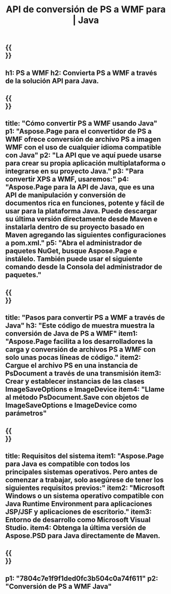 ﻿---
translation: true
template: /_templates/_conversion-child-java.md
title: API de conversión de PS a WMF para | Java
url: /java/conversion/ps-to-wmf/
description: Ejemplo de código de conversión de Java para formato PS a archivo WMF. Utilice este código de ejemplo para convertir PS a WMF dentro de cualquier aplicación basada en Web o Java de escritorio.
informat: PS
outformat: WMF
otherformats: XPS EPS
---

{{<section banner>}}
---
h1: PS a WMF
h2: Convierta PS a WMF a través de la solución API para Java.
---

{{<section overview>}}
---
title: "Cómo convertir PS a WMF usando Java"
p1: "Aspose.Page para el convertidor de PS a WMF ofrece conversión de archivo PS a imagen WMF con el uso de cualquier idioma compatible con Java"
p2: "La API que ve aquí puede usarse para crear su propia aplicación multiplataforma o integrarse en su proyecto Java."
p3: "Para convertir XPS a WMF, usaremos:"
p4: "Aspose.Page para la API de Java, que es una API de manipulación y conversión de documentos rica en funciones, potente y fácil de usar para la plataforma Java. Puede descargar su última versión directamente desde Maven e instalarla dentro de su proyecto basado en Maven agregando las siguientes configuraciones a pom.xml."
p5: "Abra el administrador de paquetes NuGet, busque Aspose.Page e instálelo. También puede usar el siguiente comando desde la Consola del administrador de paquetes."
---

{{<section feature1>}}
---
title: "Pasos para convertir PS a WMF a través de Java"
h3: "Este código de muestra muestra la conversión de Java de PS a WMF"
item1: "Aspose.Page facilita a los desarrolladores la carga y conversión de archivos PS a WMF con solo unas pocas líneas de código."
item2: Cargue el archivo PS en una instancia de PsDocument a través de una transmisión
item3: Crear y establecer instancias de las clases ImageSaveOptions e ImageDevice
item4: "Llame al método PsDocument.Save con objetos de ImageSaveOptions e ImageDevice como parámetros"
---

{{<section feature2>}}
---
title: Requisitos del sistema
item1: "Aspose.Page para Java es compatible con todos los principales sistemas operativos. Pero antes de comenzar a trabajar, solo asegúrese de tener los siguientes requisitos previos:"
item2: "Microsoft Windows o un sistema operativo compatible con Java Runtime Environment para aplicaciones JSP/JSF y aplicaciones de escritorio."
item3: Entorno de desarrollo como Microsoft Visual Studio.
item4: Obtenga la última versión de Aspose.PSD para Java directamente de Maven.
---

{{<section gist>}}
---
p1: "7804c7e1f9f1ded0fc3b504c0a74f611"
p2: "Conversión de PS a WMF Java"
---
